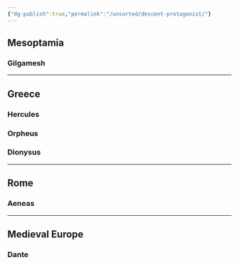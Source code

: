 ```yaml
---
{"dg-publish":true,"permalink":"/unsorted/descent-protagonist/"}
---
```




## Mesoptamia

### Gilgamesh

---
## Greece

### Hercules
### Orpheus
### Dionysus

---
## Rome
### Aeneas

---
## Medieval Europe
### Dante